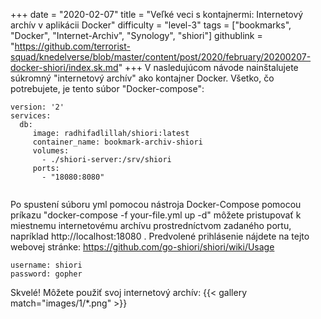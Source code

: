 +++
date = "2020-02-07"
title = "Veľké veci s kontajnermi: Internetový archív v aplikácii Docker"
difficulty = "level-3"
tags = ["bookmarks", "Docker", "Internet-Archiv", "Synology", "shiori"]
githublink = "https://github.com/terrorist-squad/knedelverse/blob/master/content/post/2020/february/20200207-docker-shiori/index.sk.md"
+++
V nasledujúcom návode nainštalujete súkromný "internetový archív" ako kontajner Docker. Všetko, čo potrebujete, je tento súbor "Docker-compose":
```
version: '2'
services:
  db:
     image: radhifadlillah/shiori:latest
     container_name: bookmark-archiv-shiori
     volumes:
       - ./shiori-server:/srv/shiori
     ports:
       - "18080:8080"


```
Po spustení súboru yml pomocou nástroja Docker-Compose pomocou príkazu "docker-compose -f your-file.yml up -d" môžete pristupovať k miestnemu internetovému archívu prostredníctvom zadaného portu, napríklad http://localhost:18080 . Predvolené prihlásenie nájdete na tejto webovej stránke: https://github.com/go-shiori/shiori/wiki/Usage
```
username: shiori
password: gopher

```
Skvelé! Môžete použiť svoj internetový archív:
{{< gallery match="images/1/*.png" >}}